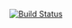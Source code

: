 [![Build Status](https://travis-ci.org/sunspec/models.svg?branch=master)](https://travis-ci.org/sunspec/models)
